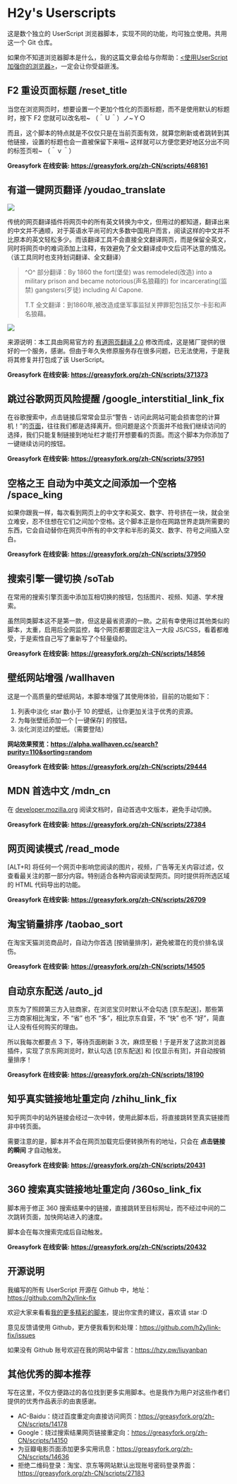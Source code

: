 # H2y's Userscripts

这是数个独立的 UserScript 浏览器脚本，实现不同的功能，均可独立使用。共用这一个 Git 仓库。

如果你不知道浏览器脚本是什么，我的这篇文章会给与你帮助：[<使用UserScript加强你的浏览器>](https://hzy.pw/p/1872)，一定会让你受益匪浅。


## F2 重设页面标题 /reset_title

当您在浏览网页时，想要设置一个更加个性化的页面标题，而不是使用默认的标题时，按下 F2 您就可以改名啦~ （＾Ｕ＾）ノ~ＹＯ

而且，这个脚本的特点就是不仅仅只是在当前页面有效，就算您刷新或者跳转到其他链接，设置的标题也会一直被保留下来哦~ 这样就可以方便您更好地区分出不同的标签页啦~ （＾ｖ＾）

**Greasyfork 在线安装: <https://greasyfork.org/zh-CN/scripts/468161>**

## 有道一键网页翻译 /youdao_translate

![](https://h2y.github.io/link-fix/youdao_translate/p2.png)

传统的网页翻译插件将网页中的所有英文转换为中文，但用过的都知道，翻译出来的中文并不通顺，对于英语水平尚可的大多数中国用户而言，阅读这样的中文并不比原本的英文轻松多少。而该翻译工具不会直接全文翻译网页，而是保留全英文，同时将网页中的难词添加上注释，有效避免了全文翻译成中文后词不达意的情况。（该工具同时也支持划词翻译、全文翻译）

> ^O^ 部分翻译：By 1860 the fort(堡垒) was remodeled(改造) into a military prison and became notorious(声名狼藉的) for incarcerating(监禁) gangsters(歹徒) including Al Capone.
>
> T.T 全文翻译：到1860年,被改造成堡军事监狱关押罪犯包括艾尔·卡彭和声名狼藉。

![](https://h2y.github.io/link-fix/youdao_translate/p1.jpg)

来源说明：本工具由网易官方的 [有道网页翻译 2.0](http://fanyi.youdao.com/web2/) 修改而成，这是猪厂提供的很好的一个服务，感谢。但由于年久失修原服务存在很多问题，已无法使用，于是我将其修复并打包成了该 UserScript。

**Greasyfork 在线安装: <https://greasyfork.org/zh-CN/scripts/371373>**


## 跳过谷歌网页风险提醒 /google_interstitial_link_fix

在谷歌搜索中，点击链接后常常会显示“警告 - 访问此网站可能会损害您的计算机！”的[页面](https://www.google.com/interstitial?url=http://bbs.tgbus.com/)，往往我们都是选择离开。但问题是这个页面并不给我们继续访问的选择，我们只能复制链接到地址栏才能打开想要看的页面。而这个脚本为你添加了一键继续访问的按钮。

**Greasyfork 在线安装: <https://greasyfork.org/zh-CN/scripts/37951>**


## 空格之王 自动为中英文之间添加一个空格 /space_king

如果你跟我一样，每次看到网页上的中文字和英文、数字、符号挤在一块，就会坐立难安，忍不住想在它们之间加个空格。这个脚本正是你在网路世界走跳所需要的东西，它会自动替你在网页中所有的中文字和半形的英文、数字、符号之间插入空白。

**Greasyfork 在线安装: <https://greasyfork.org/zh-CN/scripts/37950>**


## 搜索引擎一键切换 /soTab

在常用的搜索引擎页面中添加互相切换的按钮，包括图片、视频、知道、学术搜索。

虽然同类脚本这不是第一款，但这是最省资源的一款。之前有幸使用过其他类似的脚本，太重，启用后全网监控，每个网页都要固定注入一大段 JS/CSS，看着都难受，于是索性自己写了重新写了个轻量级的。

**Greasyfork 在线安装: <https://greasyfork.org/zh-CN/scripts/14856>**


## 壁纸网站增强 /wallhaven

这是一个高质量的壁纸网站，本脚本增强了其使用体验，目前的功能如下：

1. 列表中淡化 star 数小于 10 的壁纸，让你更加关注于优秀的资源。
2. 为每张壁纸添加一个 \[一键保存\] 的按钮。
3. 淡化浏览过的壁纸。（需要登陆）

**网站效果预览：<https://alpha.wallhaven.cc/search?purity=110&sorting=random>**

**Greasyfork 在线安装: <https://greasyfork.org/zh-CN/scripts/29444>**


## MDN 首选中文 /mdn_cn

在 [developer.mozilla.org](https://developer.mozilla.org/zh-CN/) 阅读文档时，自动首选中文版本，避免手动切换。

**Greasyfork 在线安装: <https://greasyfork.org/zh-CN/scripts/27384>**


## 网页阅读模式 /read_mode

[ALT+R] 将任何一个网页中影响您阅读的图片，视频，广告等无关内容过滤，仅查看最关注的那一部分内容。特别适合各种内容阅读型网页。同时提供将所选区域的 HTML 代码导出的功能。

**Greasyfork 在线安装: <https://greasyfork.org/zh-CN/scripts/26709>**


## 淘宝销量排序 /taobao_sort

在淘宝天猫浏览商品时，自动为你首选 [按销量排序]，避免被潜在的竞价排名误伤。

**Greasyfork 在线安装: <https://greasyfork.org/zh-CN/scripts/14505>**


## 自动京东配送 /auto_jd

京东为了照顾第三方入驻商家，在浏览宝贝时默认不会勾选 [京东配送]，那些第三方商家相比淘宝，不 “省” 也不 “多”，相比京东自营，不 “快” 也不 “好”，简直让人没有任何购买的理由。

所以我每次都要点 3 下，等待页面刷新 3 次，麻烦至极！于是开发了这款浏览器插件，实现了京东网浏览时，默认勾选 [京东配送] 和 [仅显示有货]，并自动按销量排序！

**Greasyfork 在线安装: <https://greasyfork.org/zh-CN/scripts/18190>**


## 知乎真实链接地址重定向 /zhihu_link_fix

知乎网页中的站外链接会经过一次中转，使用此脚本后，将直接跳转至真实链接而非中转页面。

需要注意的是，脚本并不会在网页加载完后便转换所有的地址，只会在 **点击链接的瞬间** 才自动触发。

**Greasyfork 在线安装: <https://greasyfork.org/zh-CN/scripts/20431>**


## 360 搜索真实链接地址重定向 /360so_link_fix

脚本用于修正 360 搜索结果中的链接，直接跳转至目标网址，而不经过中间的二次跳转页面，加快网站进入的速度。

脚本会在每次搜索完成后自动触发。

**Greasyfork 在线安装: <https://greasyfork.org/zh-CN/scripts/20432>**


## 开源说明

我编写的所有 UserScript 开源在 Github 中，地址：<https://github.com/h2y/link-fix>

欢迎大家来看看[我的更多精彩的脚本](https://github.com/h2y/link-fix/#readme)，提出你宝贵的建议，喜欢请 star :D

意见反馈请使用 Github，更方便我看到和处理：<https://github.com/h2y/link-fix/issues>

如果没有 Github 账号欢迎在我的网站中留言：<https://hzy.pw/liuyanban>


## 其他优秀的脚本推荐

写在这里，不仅方便路过的各位找到更多实用脚本。也是我作为用户对这些作者们提供的优秀作品表示的由衷感谢。

- AC-Baidu：绕过百度重定向直接访问网页：<https://greasyfork.org/zh-CN/scripts/14178>
- Google：绕过搜索结果网页链接重定向：<https://greasyfork.org/zh-CN/scripts/14150>
- 为豆瓣电影页面添加更多实用讯息：<https://greasyfork.org/zh-CN/scripts/14636>
- 拒绝二维码登录：淘宝、京东等网站默认出现账号密码登录界面：<https://greasyfork.org/zh-CN/scripts/27183>
